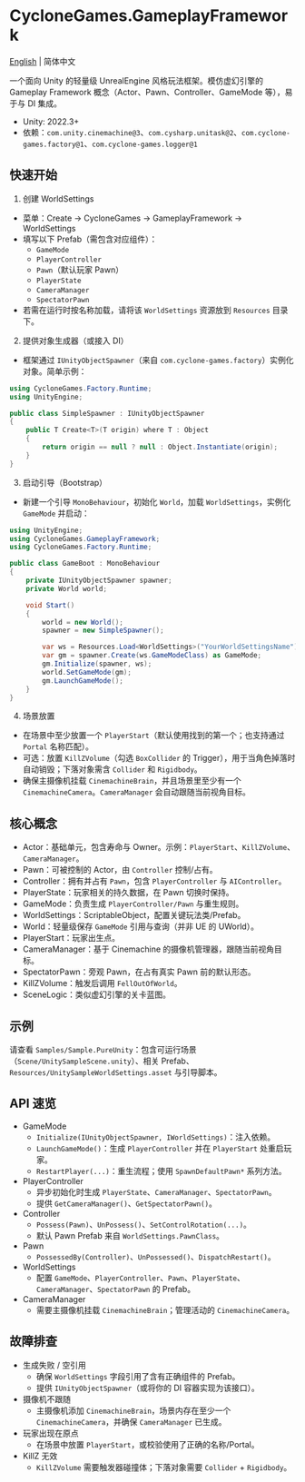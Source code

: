 # CycloneGames.GameplayFramework

[English](./README.md) | 简体中文

一个面向 Unity 的轻量级 UnrealEngine 风格玩法框架。模仿虚幻引擎的 Gameplay Framework 概念（Actor、Pawn、Controller、GameMode 等），易于与 DI 集成。

- Unity: 2022.3+
- 依赖：`com.unity.cinemachine@3`、`com.cysharp.unitask@2`、`com.cyclone-games.factory@1`、`com.cyclone-games.logger@1`

## 快速开始

1) 创建 WorldSettings
- 菜单：Create -> CycloneGames -> GameplayFramework -> WorldSettings
- 填写以下 Prefab（需包含对应组件）：
  - `GameMode`
  - `PlayerController`
  - `Pawn`（默认玩家 Pawn）
  - `PlayerState`
  - `CameraManager`
  - `SpectatorPawn`
- 若需在运行时按名称加载，请将该 `WorldSettings` 资源放到 `Resources` 目录下。

2) 提供对象生成器（或接入 DI）
- 框架通过 `IUnityObjectSpawner`（来自 `com.cyclone-games.factory`）实例化对象。简单示例：

```csharp
using CycloneGames.Factory.Runtime;
using UnityEngine;

public class SimpleSpawner : IUnityObjectSpawner
{
    public T Create<T>(T origin) where T : Object
    {
        return origin == null ? null : Object.Instantiate(origin);
    }
}
```

3) 启动引导（Bootstrap）
- 新建一个引导 `MonoBehaviour`，初始化 `World`，加载 `WorldSettings`，实例化 `GameMode` 并启动：

```csharp
using UnityEngine;
using CycloneGames.GameplayFramework;
using CycloneGames.Factory.Runtime;

public class GameBoot : MonoBehaviour
{
    private IUnityObjectSpawner spawner;
    private World world;

    void Start()
    {
        world = new World();
        spawner = new SimpleSpawner();

        var ws = Resources.Load<WorldSettings>("YourWorldSettingsName");
        var gm = spawner.Create(ws.GameModeClass) as GameMode;
        gm.Initialize(spawner, ws);
        world.SetGameMode(gm);
        gm.LaunchGameMode();
    }
}
```

4) 场景放置
- 在场景中至少放置一个 `PlayerStart`（默认使用找到的第一个；也支持通过 `Portal` 名称匹配）。
- 可选：放置 `KillZVolume`（勾选 `BoxCollider` 的 Trigger），用于当角色掉落时自动销毁；下落对象需含 `Collider` 和 `Rigidbody`。
- 确保主摄像机挂载 `CinemachineBrain`，并且场景里至少有一个 `CinemachineCamera`。`CameraManager` 会自动跟随当前视角目标。

## 核心概念

- Actor：基础单元，包含寿命与 Owner。示例：`PlayerStart`、`KillZVolume`、`CameraManager`。
- Pawn：可被控制的 Actor，由 `Controller` 控制/占有。
- Controller：拥有并占有 `Pawn`，包含 `PlayerController` 与 `AIController`。
- PlayerState：玩家相关的持久数据，在 Pawn 切换时保持。
- GameMode：负责生成 `PlayerController/Pawn` 与重生规则。
- WorldSettings：ScriptableObject，配置关键玩法类/Prefab。
- World：轻量级保存 `GameMode` 引用与查询（并非 UE 的 UWorld）。
- PlayerStart：玩家出生点。
- CameraManager：基于 Cinemachine 的摄像机管理器，跟随当前视角目标。
- SpectatorPawn：旁观 Pawn，在占有真实 Pawn 前的默认形态。
- KillZVolume：触发后调用 `FellOutOfWorld`。
- SceneLogic：类似虚幻引擎的关卡蓝图。

## 示例

请查看 `Samples/Sample.PureUnity`：包含可运行场景（`Scene/UnitySampleScene.unity`）、相关 Prefab、`Resources/UnitySampleWorldSettings.asset` 与引导脚本。

## API 速览

- GameMode
  - `Initialize(IUnityObjectSpawner, IWorldSettings)`：注入依赖。
  - `LaunchGameMode()`：生成 `PlayerController` 并在 `PlayerStart` 处重启玩家。
  - `RestartPlayer(...)`：重生流程；使用 `SpawnDefaultPawn*` 系列方法。
- PlayerController
  - 异步初始化时生成 `PlayerState`、`CameraManager`、`SpectatorPawn`。
  - 提供 `GetCameraManager()`、`GetSpectatorPawn()`。
- Controller
  - `Possess(Pawn)`、`UnPossess()`、`SetControlRotation(...)`。
  - 默认 Pawn Prefab 来自 `WorldSettings.PawnClass`。
- Pawn
  - `PossessedBy(Controller)`、`UnPossessed()`、`DispatchRestart()`。
- WorldSettings
  - 配置 `GameMode`、`PlayerController`、`Pawn`、`PlayerState`、`CameraManager`、`SpectatorPawn` 的 Prefab。
- CameraManager
  - 需要主摄像机挂载 `CinemachineBrain`；管理活动的 `CinemachineCamera`。

## 故障排查

- 生成失败 / 空引用
  - 确保 `WorldSettings` 字段引用了含有正确组件的 Prefab。
  - 提供 `IUnityObjectSpawner`（或将你的 DI 容器实现为该接口）。
- 摄像机不跟随
  - 主摄像机添加 `CinemachineBrain`，场景内存在至少一个 `CinemachineCamera`，并确保 `CameraManager` 已生成。
- 玩家出现在原点
  - 在场景中放置 `PlayerStart`，或校验使用了正确的名称/Portal。
- KillZ 无效
  - `KillZVolume` 需要触发器碰撞体；下落对象需要 `Collider` + `Rigidbody`。